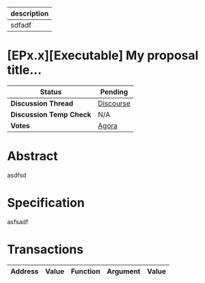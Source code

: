 | description |
| ----------- |
| sdfadf      |

# [EPx.x][Executable] My proposal title...

  
  | **Status**            | Pending                                                                                                                                      |
  | --------------------- | ------------------------------------------------------------------------------------------------------------------------------------------- |
  | **Discussion Thread** |  [Discourse](https://discuss.ens.domains/c/meta-governance/5555)                                                                                              |
  | **Discussion Temp Check** |  N/A                                                                                              |
  | **Votes**             | [Agora](https://agora.ensdao.org/proposals/5766575110747480614536780298129690368711773225365053835733077548630734333706)                                                                                                                                     |
  

# Abstract 
 asdfsd

# Specification 
 asfsadf

# Transactions 
 | Address | Value | Function | Argument | Value |
| ------- | ----- | -------- | -------- | ----- |